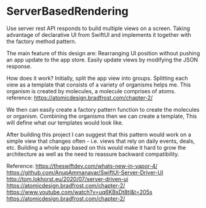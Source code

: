 # ServerBasedRendering
Use server rest API responds to build multiple views on a screen. Taking advantage of declarative UI from SwiftUI and implements it together with the factory method pattern.

The main feature of this design are:
Rearranging UI position without pushing an app update to the app store.
Easily update views by modifying the JSON response.

How does it work?
Initially, split the app view into groups. Splitting each view as a template that consists of a variety of organisms helps me. This organism is created by molecules, a molecule comprises of atoms.
reference: https://atomicdesign.bradfrost.com/chapter-2/

We then can easily create a factory pattern function to create the molecules or organism. Combining the organisms then we can create a template, This will define what our templates would look like. 

After building this project I can suggest that this pattern would work on a simple view that changes often - i.e. views that rely on daily events, deals, etc. Building a whole app based on this would make it hard to grow the architecture as well as the need to reassure backward compatibility.

Reference: 
https://theswiftdev.com/whats-new-in-vapor-4/
https://github.com/AnupAmmanavar/SwiftUI-Server-Driver-UI
http://tom.lokhorst.eu/2020/07/server-driven-ui
https://atomicdesign.bradfrost.com/chapter-2/
https://www.youtube.com/watch?v=uq6KBsDt8tI&t=205s
https://atomicdesign.bradfrost.com/chapter-2/
